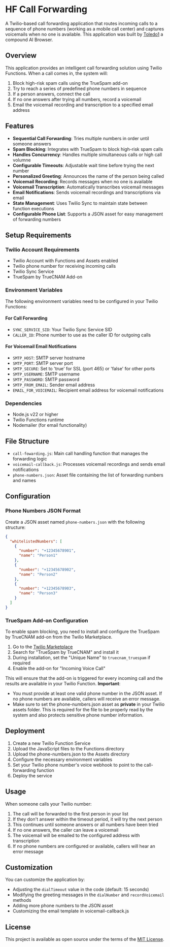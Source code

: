 # HF Call Forwarding

A Twilio-based call forwarding application that routes incoming calls to a sequence of phone numbers (working as a mobile call center) and captures voicemails when no one is available. This application was built by [Toledo1](https://toledo1.com) a compound AI Browser.

## Overview

This application provides an intelligent call forwarding solution using Twilio Functions. When a call comes in, the system will:

1. Block high-risk spam calls using the TrueSpam add-on
2. Try to reach a series of predefined phone numbers in sequence
3. If a person answers, connect the call
4. If no one answers after trying all numbers, record a voicemail
5. Email the voicemail recording and transcription to a specified email address

## Features

- **Sequential Call Forwarding**: Tries multiple numbers in order until someone answers
- **Spam Blocking**: Integrates with TrueSpam to block high-risk spam calls
- **Handles Concurrency**: Handles multiple simultaneous calls or high call volumne
- **Configurable Timeouts**: Adjustable wait time before trying the next number
- **Personalized Greeting**: Announces the name of the person being called
- **Voicemail Recording**: Records messages when no one is available
- **Voicemail Transcription**: Automatically transcribes voicemail messages
- **Email Notifications**: Sends voicemail recordings and transcriptions via email
- **State Management**: Uses Twilio Sync to maintain state between function executions
- **Configurable Phone List**: Supports a JSON asset for easy management of forwarding numbers

## Setup Requirements

### Twilio Account Requirements

- Twilio Account with Functions and Assets enabled
- Twilio phone number for receiving incoming calls
- Twilio Sync Service
- TrueSpam by TrueCNAM Add-on

### Environment Variables

The following environment variables need to be configured in your Twilio Functions:

#### For Call Forwarding
- `SYNC_SERVICE_SID`: Your Twilio Sync Service SID
- `CALLER_ID`: Phone number to use as the caller ID for outgoing calls

#### For Voicemail Email Notifications
- `SMTP_HOST`: SMTP server hostname
- `SMTP_PORT`: SMTP server port
- `SMTP_SECURE`: Set to 'true' for SSL (port 465) or 'false' for other ports
- `SMTP_USERNAME`: SMTP username
- `SMTP_PASSWORD`: SMTP password
- `SMTP_FROM_EMAIL`: Sender email address
- `EMAIL_FOR_VOICEMAIL`: Recipient email address for voicemail notifications

### Dependencies

- Node.js v22 or higher
- Twilio Functions runtime
- Nodemailer (for email functionality)

## File Structure

- `call-fowarding.js`: Main call handling function that manages the forwarding logic
- `voicemail-callback.js`: Processes voicemail recordings and sends email notifications
- `phone-numbers.json`: Asset file containing the list of forwarding numbers and names

## Configuration

### Phone Numbers JSON Format

Create a JSON asset named `phone-numbers.json` with the following structure:

```json
{
  "whitelistedNumbers": [
    {
      "number": "+12345678901",
      "name": "Person1"
    },
    {
      "number": "+12345678902",
      "name": "Person2"
    },
    {
      "number": "+12345678903",
      "name": "Person3"
    }
  ]
}
```
### TrueSpam Add-on Configuration

To enable spam blocking, you need to install and configure the TrueSpam by TrueCNAM add-on from the Twilio Marketplace.

1. Go to the [Twilio Marketplace](https://console.twilio.com/us1/develop/add-ons/catalog)
2. Search for "TrueSpam by TrueCNAM" and install it
3. During installation, set the "Unique Name" to `truecnam_truespam` if required
4. Enable the add-on for "Incoming Voice Call"

This will ensure that the add-on is triggered for every incoming call and the results are available in your Twilio Function.
**Important**:
- You must provide at least one valid phone number in the JSON asset. If no phone numbers are available, callers will receive an error message.
- Make sure to set the phone-numbers.json asset as **private** in your Twilio assets folder. This is required for the file to be properly read by the system and also protects sensitive phone number information.


## Deployment

1. Create a new Twilio Function Service
2. Upload the JavaScript files to the Functions directory
3. Upload the phone-numbers.json to the Assets directory
4. Configure the necessary environment variables
5. Set your Twilio phone number's voice webhook to point to the call-forwarding function
6. Deploy the service

## Usage

When someone calls your Twilio number:
1. The call will be forwarded to the first person in your list
2. If they don't answer within the timeout period, it will try the next person
3. This continues until someone answers or all numbers have been tried
4. If no one answers, the caller can leave a voicemail
5. The voicemail will be emailed to the configured address with transcription
6. If no phone numbers are configured or available, callers will hear an error message

## Customization

You can customize the application by:
- Adjusting the `dialTimeout` value in the code (default: 15 seconds)
- Modifying the greeting messages in the `dialNumber` and `recordVoicemail` methods
- Adding more phone numbers to the JSON asset
- Customizing the email template in voicemail-callback.js

## License

This project is available as open source under the terms of the [MIT License](LICENSE).
